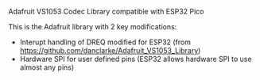 Adafruit VS1053 Codec Library compatible with ESP32 Pico

This is the Adafruit library with 2 key modifications:
  - Interupt handling of DREQ modified for ESP32 (from https://github.com/danclarke/Adafruit_VS1053_Library)
  - Hardware SPI for user defined pins (ESP32 allows hardware SPI to use almost any pins)
